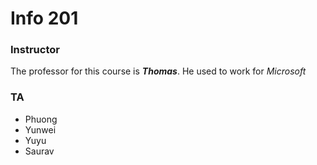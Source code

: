 # Info 201

### Instructor
The professor for this course is ***Thomas***. 
He used to work for *Microsoft*

### TA 
- Phuong
- Yunwei
- Yuyu
- Saurav
